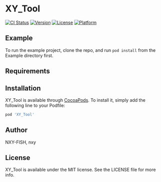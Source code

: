 # XY_Tool

[![CI Status](https://img.shields.io/travis/NXY-FISH/XY_Tool.svg?style=flat)](https://travis-ci.org/NXY-FISH/XY_Tool)
[![Version](https://img.shields.io/cocoapods/v/XY_Tool.svg?style=flat)](https://cocoapods.org/pods/XY_Tool)
[![License](https://img.shields.io/cocoapods/l/XY_Tool.svg?style=flat)](https://cocoapods.org/pods/XY_Tool)
[![Platform](https://img.shields.io/cocoapods/p/XY_Tool.svg?style=flat)](https://cocoapods.org/pods/XY_Tool)

## Example

To run the example project, clone the repo, and run `pod install` from the Example directory first.

## Requirements

## Installation

XY_Tool is available through [CocoaPods](https://cocoapods.org). To install
it, simply add the following line to your Podfile:

```ruby
pod 'XY_Tool'
```

## Author

NXY-FISH, nxy

## License

XY_Tool is available under the MIT license. See the LICENSE file for more info.
